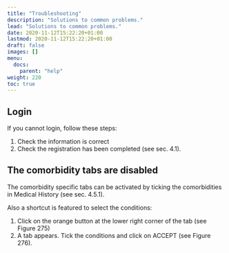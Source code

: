 ```yaml
---
title: "Troubleshooting"
description: "Solutions to common problems."
lead: "Solutions to common problems."
date: 2020-11-12T15:22:20+01:00
lastmod: 2020-11-12T15:22:20+01:00
draft: false
images: []
menu: 
  docs:
    parent: "help"
weight: 220
toc: true
---
```


## Login

If you cannot login, follow these steps:

1. Check the information is correct
2. Check the registration has been completed (see sec. 4.1).

## The comorbidity tabs are disabled

The comorbidity specific tabs can be activated by ticking the comorbidities in Medical History (see sec. 4.5.1).

Also a shortcut is featured to select the conditions:

1. Click on the orange button at the lower right corner of the tab (see Figure 275)
2. A tab appears. Tick the conditions and click on ACCEPT (see Figure 276).